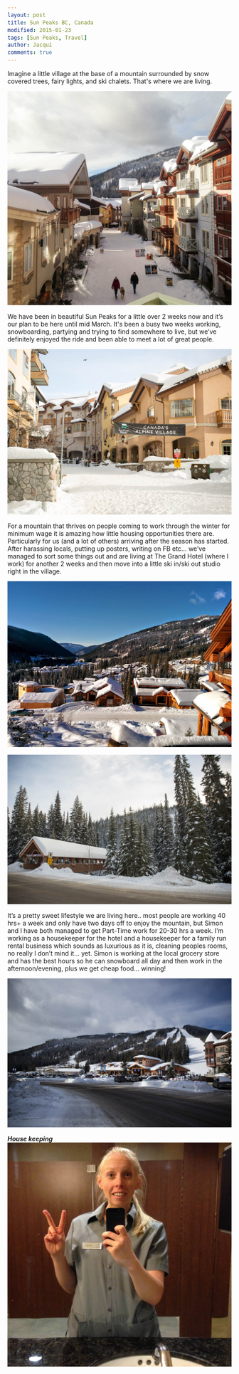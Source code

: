 ```yaml
---
layout: post
title: Sun Peaks BC, Canada
modified: 2015-01-23
tags: [Sun Peaks, Travel]
author: Jacqui
comments: true
---
```


Imagine a little village at the base of a mountain surrounded by snow covered trees, fairy lights, and ski chalets. That's where we are living.

![Sun Peaks Village](../images/IMG_0679.jpg)

We have been in beautiful Sun Peaks for a little over 2 weeks now and it’s our plan to be here until mid March. It's been a busy two weeks working, snowboarding, partying and trying to find somewhere to live, but we’ve definitely enjoyed the ride and been able to meet a lot of great people. 

![Sun Peaks Village](../images/IMG_3413.jpg)

For a mountain that thrives on people coming to work through the winter for minimum wage it is amazing how little housing opportunities there are. Particularly for us (and a lot of others) arriving after the season has started. After harassing locals, putting up posters, writing on FB etc… we’ve managed to sort some things out and are living at The Grand Hotel (where I work) for another 2 weeks and then move into a little ski in/ski out studio right in the village. 

![Sun Peaks Village](../images/IMG_20150120_111457.jpg)

![Sun Peaks Village](../images/IMG_3414.jpg)

It’s a pretty sweet lifestyle we are living here.. most people are working 40 hrs+ a week and only have two days off to enjoy the mountain, but Simon and I have both managed to get Part-Time work for 20-30 hrs a week. I’m working as a housekeeper for the hotel and a housekeeper for a family run rental business which sounds as luxurious as it is, cleaning peoples rooms, no really I don’t mind it… yet. Simon is working at the local grocery store and has the best hours so he can snowboard all day and then work in the afternoon/evening, plus we get cheap food... winning!

![Sun Peaks Village](../images/IMG_3437.jpg)

***House keeping***
![Housekeeping](../images/IMG_0633.jpg)